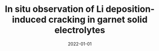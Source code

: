 ---
title: "In situ observation of Li deposition-induced cracking in garnet solid electrolytes"
collection: publications
permalink: /publication/2022-01-01-In-situ-observation-of-Li-deposition-induced-cracking-in-garnet-solid-electrolytes
date: 2022-01-01
venue: 'Energy &amp; Environmental Materials'
paperurl: 'https://doi.org/10.1002/eem2.12261'
citation: ' Jun Zhao,  Yongfu Tang,  Qiushi Dai,  Congcong Du,  Yin Zhang,  Dingchuan Xue,  Tianwu Chen,  Jingzhao Chen,  Bo Wang,  Jingming Yao,  Ning Zhao,  Yanshuai Li,  Shuman Xia,  Xiangxin Guo,  Stephen Harris,  Liqiang Zhang,  Sulin Zhang,  Ting Zhu,  Jianyu Huang, &quot;In situ observation of Li deposition-induced cracking in garnet solid electrolytes.&quot; Energy &amp;amp; Environmental Materials, 5, 524-532, 2022.'
authors: ' Jun Zhao,  Yongfu Tang,  Qiushi Dai,  Congcong Du,  Yin Zhang,  Dingchuan Xue,  Tianwu Chen,  Jingzhao Chen,  Bo Wang,  Jingming Yao,  Ning Zhao,  Yanshuai Li,  Shuman Xia,  Xiangxin Guo,  Stephen Harris,  Liqiang Zhang,  Sulin Zhang,  Ting Zhu,  Jianyu Huang, '
volume: '5'
pages: '524-532'
---